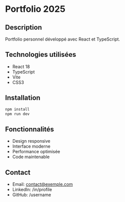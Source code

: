 <!-- Modifié le 2025-05-27 14:03:08 - Initialisation du projet avec README -->
# Portfolio 2025

## Description
Portfolio personnel développé avec React et TypeScript.

## Technologies utilisées
- React 18
- TypeScript
- Vite
- CSS3

## Installation
```bash
npm install
npm run dev
```

## Fonctionnalités
- Design responsive
- Interface moderne
- Performance optimisée
- Code maintenable

## Contact
- Email: contact@exemple.com
- LinkedIn: /in/profile
- GitHub: /username
